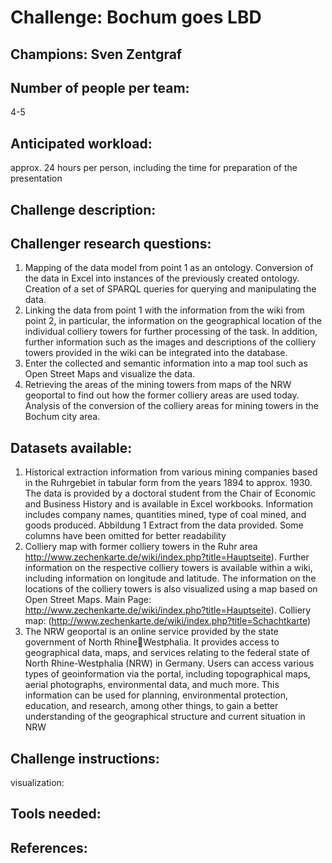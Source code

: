 # Challenge: Bochum goes LBD
## Champions:	Sven Zentgraf

## Number of people per team: 
4-5

## Anticipated workload:
approx. 24 hours per person, including the time for preparation of the presentation

## Challenge description:

## Challenger research questions:
1. Mapping of the data model from point 1 as an ontology. Conversion of the data in Excel into 
instances of the previously created ontology. Creation of a set of SPARQL queries for querying and 
manipulating the data. 
2. Linking the data from point 1 with the information from the wiki from point 2, in particular, the 
information on the geographical location of the individual colliery towers for further processing of 
the task. In addition, further information such as the images and descriptions of the colliery 
towers provided in the wiki can be integrated into the database.
3. Enter the collected and semantic information into a map tool such as Open Street Maps and 
visualize the data.
4. Retrieving the areas of the mining towers from maps of the NRW geoportal to find out how the 
former colliery areas are used today. Analysis of the conversion of the colliery areas for mining
towers in the Bochum city area.

## Datasets available:  
1. Historical extraction information from various mining companies based in the Ruhrgebiet in 
tabular form from the years 1894 to approx. 1930. The data is provided by a doctoral student 
from the Chair of Economic and Business History and is available in Excel workbooks.
Information includes company names, quantities mined, type of coal mined, and goods 
produced. 
Abbildung 1 Extract from the data provided. Some columns have been omitted for better readability
2. Colliery map with former colliery towers in the Ruhr area
http://www.zechenkarte.de/wiki/index.php?title=Hauptseite). Further information on the 
respective colliery towers is available within a wiki, including information on longitude and 
latitude. The information on the locations of the colliery towers is also visualized using a map 
based on Open Street Maps.
Main Page:
http://www.zechenkarte.de/wiki/index.php?title=Hauptseite). 
Colliery map:
(http://www.zechenkarte.de/wiki/index.php?title=Schachtkarte) 
3. The NRW geoportal is an online service provided by the state government of North RhineWestphalia. It provides access to geographical data, maps, and services relating to the federal 
state of North Rhine-Westphalia (NRW) in Germany. Users can access various types of 
geoinformation via the portal, including topographical maps, aerial photographs, environmental 
data, and much more. This information can be used for planning, environmental protection, 
education, and research, among other things, to gain a better understanding of the geographical 
structure and current situation in NRW


## Challenge instructions:

visualization: 

## Tools needed:

## References: 
